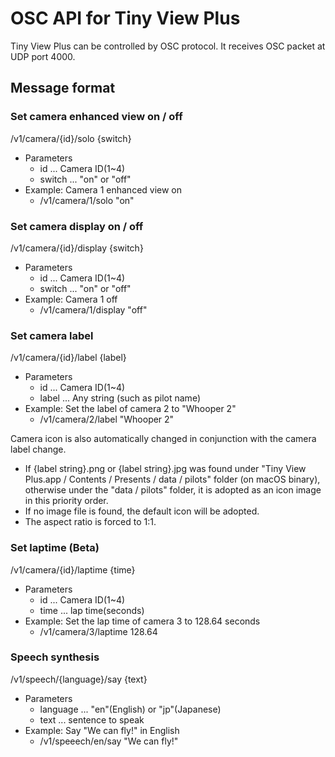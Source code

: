 # OSC API for Tiny View Plus

Tiny View Plus can be controlled by OSC protocol. It receives OSC packet at UDP port 4000.

## Message format

### Set camera enhanced view on / off

/v1/camera/{id}/solo {switch}

- Parameters
	- id ... Camera ID(1~4)
	- switch ... "on" or "off"
- Example: Camera 1 enhanced view on
    - /v1/camera/1/solo "on"

### Set camera display on / off

/v1/camera/{id}/display {switch}

- Parameters
	- id ... Camera ID(1~4)
	- switch ... "on" or "off"
- Example: Camera 1 off
	- /v1/camera/1/display "off"

### Set camera label

/v1/camera/{id}/label {label}

- Parameters
	- id ... Camera ID(1~4)
	- label ... Any string (such as pilot name)
- Example: Set the label of camera 2 to "Whooper 2"
	- /v1/camera/2/label "Whooper 2"

Camera icon is also automatically changed in conjunction with the camera label change.

- If {label string}.png or {label string}.jpg was found under "Tiny View Plus.app / Contents / Presents / data / pilots" folder (on macOS binary), otherwise under the "data / pilots" folder,	it is adopted as an icon image in this priority order.
- If no image file is found, the default icon will be adopted.
- The aspect ratio is forced to 1:1.

### Set laptime (Beta)

/v1/camera/{id}/laptime {time}

- Parameters
	- id ... Camera ID(1~4)
	- time ... lap time(seconds)
- Example: Set the lap time of camera 3 to 128.64 seconds
	- /v1/camera/3/laptime 128.64

### Speech synthesis

/v1/speech/{language}/say {text}

- Parameters
	- language ... "en"(English) or "jp"(Japanese)
	- text ... sentence to speak
- Example: Say "We can fly!" in English
	- /v1/speeech/en/say "We can fly!"